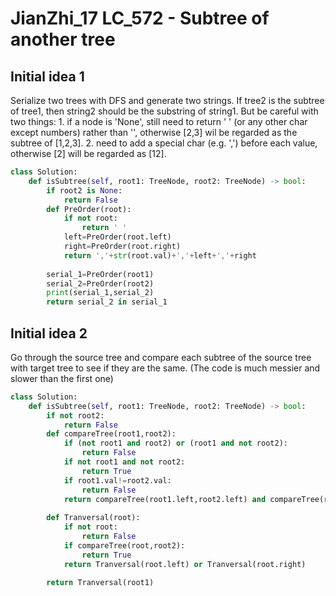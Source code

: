 # JianZhi_17 LC_572 - Subtree of another tree

## Initial idea 1
Serialize two trees with DFS and generate two strings. If tree2 is the subtree of tree1, then string2 should be the substring of string1. But be careful with two things: 1. if a node is 'None', still need to return ' ' (or any other char except numbers) rather than '', otherwise [2,3] wil be regarded as the subtree of [1,2,3]. 2. need to add a special char (e.g. ',') before each value, otherwise [2] will be regarded as [12].

```python
class Solution:
    def isSubtree(self, root1: TreeNode, root2: TreeNode) -> bool:
        if root2 is None:
            return False
        def PreOrder(root):
            if not root:
                return ' '
            left=PreOrder(root.left)
            right=PreOrder(root.right)
            return ','+str(root.val)+','+left+','+right
        
        serial_1=PreOrder(root1)
        serial_2=PreOrder(root2)
        print(serial_1,serial_2)
        return serial_2 in serial_1
```

## Initial idea 2
Go through the source tree and compare each subtree of the source tree with target tree to see if they are the same. (The code is much messier and slower than the first one)
```python
class Solution:
    def isSubtree(self, root1: TreeNode, root2: TreeNode) -> bool:
        if not root2:
            return False
        def compareTree(root1,root2):
            if (not root1 and root2) or (root1 and not root2):
                return False
            if not root1 and not root2:
                return True
            if root1.val!=root2.val:
                return False
            return compareTree(root1.left,root2.left) and compareTree(root1.right,root2.right)
            
        def Tranversal(root):
            if not root:
                return False
            if compareTree(root,root2):
                return True
            return Tranversal(root.left) or Tranversal(root.right)
        
        return Tranversal(root1)
```